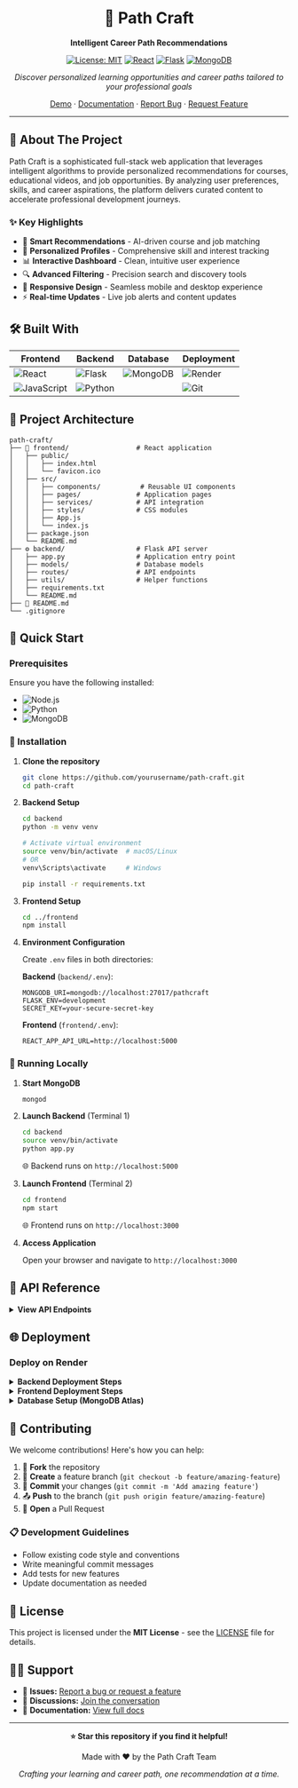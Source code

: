 <div align="center">

# 🚀 Path Craft

**Intelligent Career Path Recommendations**

[![License: MIT](https://img.shields.io/badge/License-MIT-yellow.svg)](https://opensource.org/licenses/MIT)
[![React](https://img.shields.io/badge/React-18.x-blue.svg)](https://reactjs.org/)
[![Flask](https://img.shields.io/badge/Flask-2.x-green.svg)](https://flask.palletsprojects.com/)
[![MongoDB](https://img.shields.io/badge/MongoDB-4.x-brightgreen.svg)](https://www.mongodb.com/)

*Discover personalized learning opportunities and career paths tailored to your professional goals*

[Demo](#) · [Documentation](#) · [Report Bug](../../issues) · [Request Feature](../../issues)

</div>

---

## 📖 About The Project

Path Craft is a sophisticated full-stack web application that leverages intelligent algorithms to provide personalized recommendations for courses, educational videos, and job opportunities. By analyzing user preferences, skills, and career aspirations, the platform delivers curated content to accelerate professional development journeys.

### ✨ Key Highlights

- 🎯 **Smart Recommendations** - AI-driven course and job matching
- 👤 **Personalized Profiles** - Comprehensive skill and interest tracking  
- 📊 **Interactive Dashboard** - Clean, intuitive user experience
- 🔍 **Advanced Filtering** - Precision search and discovery tools
- 📱 **Responsive Design** - Seamless mobile and desktop experience
- ⚡ **Real-time Updates** - Live job alerts and content updates

## 🛠️ Built With

<div align="center">

| Frontend | Backend | Database | Deployment |
|----------|---------|----------|------------|
| ![React](https://img.shields.io/badge/React-20232A?style=for-the-badge&logo=react&logoColor=61DAFB) | ![Flask](https://img.shields.io/badge/Flask-000000?style=for-the-badge&logo=flask&logoColor=white) | ![MongoDB](https://img.shields.io/badge/MongoDB-4EA94B?style=for-the-badge&logo=mongodb&logoColor=white) | ![Render](https://img.shields.io/badge/Render-46E3B7?style=for-the-badge&logo=render&logoColor=white) |
| ![JavaScript](https://img.shields.io/badge/JavaScript-F7DF1E?style=for-the-badge&logo=javascript&logoColor=black) | ![Python](https://img.shields.io/badge/Python-3776AB?style=for-the-badge&logo=python&logoColor=white) | | ![Git](https://img.shields.io/badge/Git-F05032?style=for-the-badge&logo=git&logoColor=white) |

</div>

## 📁 Project Architecture

```
path-craft/
├── 🎨 frontend/                 # React application
│   ├── public/
│   │   ├── index.html
│   │   └── favicon.ico
│   ├── src/
│   │   ├── components/          # Reusable UI components
│   │   ├── pages/              # Application pages
│   │   ├── services/           # API integration
│   │   ├── styles/             # CSS modules
│   │   ├── App.js
│   │   └── index.js
│   ├── package.json
│   └── README.md
├── ⚙️ backend/                  # Flask API server
│   ├── app.py                  # Application entry point
│   ├── models/                 # Database models
│   ├── routes/                 # API endpoints
│   ├── utils/                  # Helper functions
│   ├── requirements.txt
│   └── README.md
├── 📄 README.md
└── .gitignore
```

## 🚀 Quick Start

### Prerequisites

Ensure you have the following installed:

- ![Node.js](https://img.shields.io/badge/Node.js-v14+-339933?logo=node.js&logoColor=white) 
- ![Python](https://img.shields.io/badge/Python-v3.8+-3776AB?logo=python&logoColor=white)
- ![MongoDB](https://img.shields.io/badge/MongoDB-v4.x-47A248?logo=mongodb&logoColor=white)

### 🔧 Installation

1. **Clone the repository**
   ```bash
   git clone https://github.com/yourusername/path-craft.git
   cd path-craft
   ```

2. **Backend Setup**
   ```bash
   cd backend
   python -m venv venv
   
   # Activate virtual environment
   source venv/bin/activate  # macOS/Linux
   # OR
   venv\Scripts\activate     # Windows
   
   pip install -r requirements.txt
   ```

3. **Frontend Setup**
   ```bash
   cd ../frontend
   npm install
   ```

4. **Environment Configuration**
   
   Create `.env` files in both directories:
   
   **Backend** (`backend/.env`):
   ```env
   MONGODB_URI=mongodb://localhost:27017/pathcraft
   FLASK_ENV=development
   SECRET_KEY=your-secure-secret-key
   ```
   
   **Frontend** (`frontend/.env`):
   ```env
   REACT_APP_API_URL=http://localhost:5000
   ```

### 🎯 Running Locally

1. **Start MongoDB**
   ```bash
   mongod
   ```

2. **Launch Backend** (Terminal 1)
   ```bash
   cd backend
   source venv/bin/activate
   python app.py
   ```
   🌐 Backend runs on `http://localhost:5000`

3. **Launch Frontend** (Terminal 2)
   ```bash
   cd frontend
   npm start
   ```
   🌐 Frontend runs on `http://localhost:3000`

4. **Access Application**
   
   Open your browser and navigate to `http://localhost:3000`

## 🔗 API Reference

<details>
<summary><b>View API Endpoints</b></summary>

| Method | Endpoint | Description |
|--------|----------|-------------|
| `GET` | `/api/recommendations/courses` | Retrieve course recommendations |
| `GET` | `/api/recommendations/videos` | Fetch video content suggestions |
| `GET` | `/api/recommendations/jobs` | Get job opportunity matches |
| `POST` | `/api/user/profile` | Create or update user profile |
| `GET` | `/api/user/profile/:id` | Fetch specific user profile |
| `POST` | `/api/user/preferences` | Update user preferences |

**Base URL:** `http://localhost:5000`

</details>

## 🌐 Deployment

### Deploy on Render

<details>
<summary><b>Backend Deployment Steps</b></summary>

1. Push code to GitHub repository
2. Create new **Web Service** on Render
3. Connect GitHub repository
4. Configure build settings:
   - **Build Command:** `pip install -r requirements.txt`
   - **Start Command:** `python app.py`
   - **Environment:** Python 3
5. Set environment variables:
   - `MONGODB_URI`: MongoDB Atlas connection string
   - `FLASK_ENV`: `production`
   - `SECRET_KEY`: Secure production key
6. Deploy service

</details>

<details>
<summary><b>Frontend Deployment Steps</b></summary>

1. Create new **Static Site** on Render
2. Connect GitHub repository  
3. Configure build settings:
   - **Build Command:** `cd frontend && npm install && npm run build`
   - **Publish Directory:** `frontend/build`
4. Set environment variables:
   - `REACT_APP_API_URL`: Deployed backend URL
5. Deploy site

</details>

<details>
<summary><b>Database Setup (MongoDB Atlas)</b></summary>

1. Create MongoDB Atlas cluster
2. Configure network access whitelist
3. Create database user credentials
4. Update `MONGODB_URI` in deployment environment

</details>

## 🤝 Contributing

We welcome contributions! Here's how you can help:

1. 🍴 **Fork** the repository
2. 🌿 **Create** a feature branch (`git checkout -b feature/amazing-feature`)
3. 💾 **Commit** your changes (`git commit -m 'Add amazing feature'`)
4. 📤 **Push** to the branch (`git push origin feature/amazing-feature`)
5. 🔄 **Open** a Pull Request

### 📋 Development Guidelines

- Follow existing code style and conventions
- Write meaningful commit messages
- Add tests for new features
- Update documentation as needed

## 📄 License

This project is licensed under the **MIT License** - see the [LICENSE](LICENSE) file for details.

## 🙋‍♂️ Support

- 📧 **Issues:** [Report a bug or request a feature](../../issues)
- 💬 **Discussions:** [Join the conversation](../../discussions)
- 📖 **Documentation:** [View full docs](#)

---

<div align="center">

**⭐ Star this repository if you find it helpful!**

Made with ❤️ by the Path Craft Team

*Crafting your learning and career path, one recommendation at a time.*

</div>
